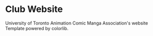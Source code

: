 # Club Website
University of Toronto Animation Comic Manga Association's website
Template powered by colorlib. 